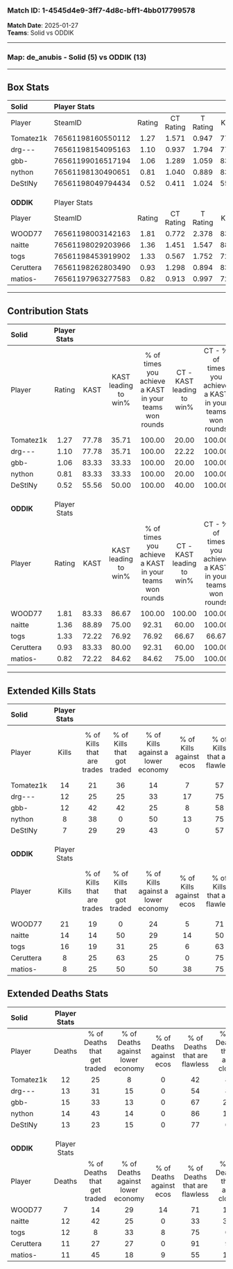 ### Match ID: 1-4545d4e9-3ff7-4d8c-bff1-4bb017799578  
**Match Date**: 2025-01-27  
**Teams**: Solid vs ODDIK  

---  

### **Map**: de_anubis - Solid (5) vs ODDIK (13)  
---  

## Box Stats  

| **Solid** | Player Stats      |        |           |          |       |       |       |         |        |      |     |
| :- | :- | :-: | :-: | :-: | :-: | :-: | :-: | :-: | :-: | :-: | :-: |
| Player    | SteamID           | Rating | CT Rating | T Rating | KAST  |  ADR  | Kills | Assists | Deaths | K/D  | HS% |
| Tomatez1k | 76561198160550112 |  1.27  |   1.571   |  0.947   | 77.78 | 96.7  |  14   |    3    |   12   | 1.17 | 42  |
| drg---    | 76561198154095163 |  1.10  |   0.937   |  1.794   | 77.78 | 80.0  |  12   |    5    |   13   | 0.92 | 58  |
| gbb-      | 76561199016517194 |  1.06  |   1.289   |  1.059   | 83.33 | 75.7  |  12   |    3    |   15   | 0.80 | 50  |
| nython    | 76561198130490651 |  0.81  |   1.040   |  0.889   | 83.33 | 47.6  |   8   |    3    |   14   | 0.57 | 37  |
| DeStlNy   | 76561198049794434 |  0.52  |   0.411   |  1.024   | 55.56 | 31.6  |   7   |    1    |   13   | 0.54 | 28  |
|           |                   |        |           |          |       |       |       |         |        |      |     |
|           |                   |        |           |          |       |       |       |         |        |      |     |
|           |                   |        |           |          |       |       |       |         |        |      |     |
| **ODDIK** | Player Stats      |        |           |          |       |       |       |         |        |      |     |
| Player    | SteamID           | Rating | CT Rating | T Rating | KAST  |  ADR  | Kills | Assists | Deaths | K/D  | HS% |
| WOOD77    | 76561198003142163 |  1.81  |   0.772   |  2.378   | 83.33 | 101.7 |  21   |    3    |   7    | 3.00 | 47  |
| naitte    | 76561198029203966 |  1.36  |   1.451   |  1.547   | 88.89 | 93.2  |  14   |    7    |   12   | 1.17 | 57  |
| togs      | 76561198453919902 |  1.33  |   0.567   |  1.752   | 72.22 | 97.7  |  16   |    2    |   12   | 1.33 | 62  |
| Ceruttera | 76561198262803490 |  0.93  |   1.298   |  0.894   | 83.33 | 56.4  |   8   |    4    |   11   | 0.73 | 62  |
| matios-   | 76561197963277583 |  0.82  |   0.913   |  0.997   | 72.22 | 47.4  |   8   |    4    |   11   | 0.73 | 37  |
---  

## Contribution Stats  

| **Solid** | Player Stats |       |                      |                                                        |                           |                                                             |                          |                                                            |
| :- | :-: | :-: | :-: | :-: | :-: | :-: | :-: | :-: |
| Player    |    Rating    | KAST  | KAST leading to win% | % of times you achieve a KAST in your teams won rounds | CT - KAST leading to win% | CT - % of times you achieve a KAST in your teams won rounds | T - KAST leading to win% | T - % of times you achieve a KAST in your teams won rounds |
| Tomatez1k |     1.27     | 77.78 |        35.71         |                         100.00                         |           20.00           |                           100.00                            |          75.00           |                           100.00                           |
| drg---    |     1.10     | 77.78 |        35.71         |                         100.00                         |           22.22           |                           100.00                            |          60.00           |                           100.00                           |
| gbb-      |     1.06     | 83.33 |        33.33         |                         100.00                         |           20.00           |                           100.00                            |          60.00           |                           100.00                           |
| nython    |     0.81     | 83.33 |        33.33         |                         100.00                         |           20.00           |                           100.00                            |          60.00           |                           100.00                           |
| DeStlNy   |     0.52     | 55.56 |        50.00         |                         100.00                         |           40.00           |                           100.00                            |          60.00           |                           100.00                           |
|           |              |       |                      |                                                        |                           |                                                             |                          |                                                            |
|           |              |       |                      |                                                        |                           |                                                             |                          |                                                            |
|           |              |       |                      |                                                        |                           |                                                             |                          |                                                            |
| **ODDIK** | Player Stats |       |                      |                                                        |                           |                                                             |                          |                                                            |
| Player    |    Rating    | KAST  | KAST leading to win% | % of times you achieve a KAST in your teams won rounds | CT - KAST leading to win% | CT - % of times you achieve a KAST in your teams won rounds | T - KAST leading to win% | T - % of times you achieve a KAST in your teams won rounds |
| WOOD77    |     1.81     | 83.33 |        86.67         |                         100.00                         |          100.00           |                           100.00                            |          83.33           |                           100.00                           |
| naitte    |     1.36     | 88.89 |        75.00         |                         92.31                          |           60.00           |                           100.00                            |          81.82           |                           90.00                            |
| togs      |     1.33     | 72.22 |        76.92         |                         76.92                          |           66.67           |                            66.67                            |          80.00           |                           80.00                            |
| Ceruttera |     0.93     | 83.33 |        80.00         |                         92.31                          |           60.00           |                           100.00                            |          90.00           |                           90.00                            |
| matios-   |     0.82     | 72.22 |        84.62         |                         84.62                          |           75.00           |                           100.00                            |          88.89           |                           80.00                            |
---  

## Extended Kills Stats  

| **Solid** | Player Stats |                            |                            |                                    |                         |                              |                                 |                                       |                    |           |
| :- | :-: | :-: | :-: | :-: | :-: | :-: | :-: | :-: | :-: | :-: |
| Player    |    Kills     | % of Kills that are trades | % of Kills that got traded | % of Kills against a lower economy | % of Kills against ecos | % of Kills that are flawless | % of Kills that are close duels | % of Kills that are assisted by flash | Pistol Round Kills | AWP Kills |
| Tomatez1k |      14      |             21             |             36             |                 14                 |            7            |              57              |               14                |                   7                   |         0          |     2     |
| drg---    |      12      |             25             |             25             |                 33                 |           17            |              75              |                8                |                  17                   |         0          |     1     |
| gbb-      |      12      |             42             |             42             |                 25                 |            8            |              58              |               25                |                   8                   |         0          |     1     |
| nython    |      8       |             38             |             0              |                 50                 |           13            |              75              |               13                |                   0                   |         3          |     1     |
| DeStlNy   |      7       |             29             |             29             |                 43                 |            0            |              57              |               14                |                   0                   |         0          |     0     |
|           |              |                            |                            |                                    |                         |                              |                                 |                                       |                    |           |
|           |              |                            |                            |                                    |                         |                              |                                 |                                       |                    |           |
|           |              |                            |                            |                                    |                         |                              |                                 |                                       |                    |           |
| **ODDIK** | Player Stats |                            |                            |                                    |                         |                              |                                 |                                       |                    |           |
| Player    |    Kills     | % of Kills that are trades | % of Kills that got traded | % of Kills against a lower economy | % of Kills against ecos | % of Kills that are flawless | % of Kills that are close duels | % of Kills that are assisted by flash | Pistol Round Kills | AWP Kills |
| WOOD77    |      21      |             19             |             0              |                 24                 |            5            |              71              |               10                |                   0                   |         8          |     0     |
| naitte    |      14      |             14             |             50             |                 29                 |           14            |              50              |               21                |                   0                   |         0          |     0     |
| togs      |      16      |             19             |             31             |                 25                 |            6            |              63              |               13                |                   0                   |         0          |     7     |
| Ceruttera |      8       |             25             |             63             |                 25                 |            0            |              75              |                0                |                   0                   |         0          |     2     |
| matios-   |      8       |             25             |             50             |                 50                 |           38            |              75              |                0                |                   0                   |         0          |     1     |
## Extended Deaths Stats  

| **Solid** | Player Stats |                             |                                   |                          |                               |                            |                           |               |
| :- | :-: | :-: | :-: | :-: | :-: | :-: | :-: | :-: |
| Player    |    Deaths    | % of Deaths that get traded | % of Deaths against lower economy | % of Deaths against ecos | % of Deaths that are flawless | % of Deaths that are close | % of Deaths while blinded | Deaths to AWP |
| Tomatez1k |      12      |             25              |                 8                 |            0             |              42               |             8              |             0             |       1       |
| drg---    |      13      |             31              |                15                 |            0             |              54               |             8              |             0             |       1       |
| gbb-      |      15      |             33              |                13                 |            0             |              67               |             20             |             0             |       3       |
| nython    |      14      |             43              |                14                 |            0             |              86               |             14             |             0             |       1       |
| DeStlNy   |      13      |             23              |                15                 |            0             |              77               |             0              |             0             |       2       |
|           |              |                             |                                   |                          |                               |                            |                           |               |
|           |              |                             |                                   |                          |                               |                            |                           |               |
|           |              |                             |                                   |                          |                               |                            |                           |               |
| **ODDIK** | Player Stats |                             |                                   |                          |                               |                            |                           |               |
| Player    |    Deaths    | % of Deaths that get traded | % of Deaths against lower economy | % of Deaths against ecos | % of Deaths that are flawless | % of Deaths that are close | % of Deaths while blinded | Deaths to AWP |
| WOOD77    |      7       |             14              |                29                 |            14            |              71               |             14             |            14             |       0       |
| naitte    |      12      |             42              |                25                 |            0             |              33               |             33             |             0             |       1       |
| togs      |      12      |              8              |                33                 |            8             |              75               |             0              |             0             |       1       |
| Ceruttera |      11      |             27              |                27                 |            0             |              91               |             9              |            18             |       1       |
| matios-   |      11      |             45              |                18                 |            9             |              55               |             18             |             9             |       0       |

